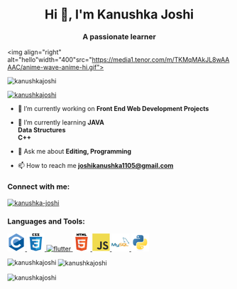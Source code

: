 <h1 align="center">Hi 👋, I'm Kanushka Joshi</h1>
<h3 align="center">A passionate learner</h3>

<img align="right" alt="hello"width="400"src="https://media1.tenor.com/m/TKMqMAkJL8wAAAAC/anime-wave-anime-hi.gif">

<p align="left"> <img src="https://komarev.com/ghpvc/?username=kanushkajoshi&label=Profile%20views&color=0e75b6&style=flat" alt="kanushkajoshi" /> </p>

<p align="left"> <a href="https://github.com/ryo-ma/github-profile-trophy"><img src="https://github-profile-trophy.vercel.app/?username=kanushkajoshi" alt="kanushkajoshi" /></a> </p>

- 🔭 I’m currently working on **Front End Web Development Projects**

- 🌱 I’m currently learning **JAVA<br> Data Structures<br> C++**

- 💬 Ask me about **Editing, Programming**

- 📫 How to reach me **joshikanushka1105@gmail.com**

<h3 align="left">Connect with me:</h3>
<p align="left">
<a href="https://linkedin.com/in/kanushka-joshi" target="blank"><img align="center" src="https://raw.githubusercontent.com/rahuldkjain/github-profile-readme-generator/master/src/images/icons/Social/linked-in-alt.svg" alt="kanushka-joshi" height="30" width="40" /></a>
</p>

<h3 align="left">Languages and Tools:</h3>
<p align="left"> <a href="https://www.cprogramming.com/" target="_blank" rel="noreferrer"> <img src="https://raw.githubusercontent.com/devicons/devicon/master/icons/c/c-original.svg" alt="c" width="40" height="40"/> </a> <a href="https://www.w3schools.com/css/" target="_blank" rel="noreferrer"> <img src="https://raw.githubusercontent.com/devicons/devicon/master/icons/css3/css3-original-wordmark.svg" alt="css3" width="40" height="40"/> </a> <a href="https://flutter.dev" target="_blank" rel="noreferrer"> <img src="https://www.vectorlogo.zone/logos/flutterio/flutterio-icon.svg" alt="flutter" width="40" height="40"/> </a> <a href="https://www.w3.org/html/" target="_blank" rel="noreferrer"> <img src="https://raw.githubusercontent.com/devicons/devicon/master/icons/html5/html5-original-wordmark.svg" alt="html5" width="40" height="40"/> </a> <a href="https://developer.mozilla.org/en-US/docs/Web/JavaScript" target="_blank" rel="noreferrer"> <img src="https://raw.githubusercontent.com/devicons/devicon/master/icons/javascript/javascript-original.svg" alt="javascript" width="40" height="40"/> </a> <a href="https://www.mysql.com/" target="_blank" rel="noreferrer"> <img src="https://raw.githubusercontent.com/devicons/devicon/master/icons/mysql/mysql-original-wordmark.svg" alt="mysql" width="40" height="40"/> </a> <a href="https://www.python.org" target="_blank" rel="noreferrer"> <img src="https://raw.githubusercontent.com/devicons/devicon/master/icons/python/python-original.svg" alt="python" width="40" height="40"/> </a> </p>

<p><img align="left" src="https://github-readme-stats.vercel.app/api/top-langs?username=kanushkajoshi&show_icons=true&locale=en&layout=compact" alt="kanushkajoshi" /></p>

<p>&nbsp;<img align="center" src="https://github-readme-stats.vercel.app/api?username=kanushkajoshi&show_icons=true&locale=en" alt="kanushkajoshi" /></p>

<p><img align="center" src="https://github-readme-streak-stats.herokuapp.com/?user=kanushkajoshi&" alt="kanushkajoshi" /
